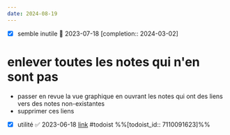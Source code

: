 ```yaml
---
date: 2024-08-19
---
```

- [X] semble inutile 📅 2023-07-18  [completion:: 2024-03-02]
# enlever toutes les notes qui n'en sont pas
- passer en revue la vue graphique en ouvrant les notes qui ont des liens vers des notes non-existantes
- supprimer ces liens
- [x] utilité ✅ 2023-06-18 [link](https://todoist.com/showTask?id=7110091623) #todoist %%[todoist_id:: 7110091623]%%